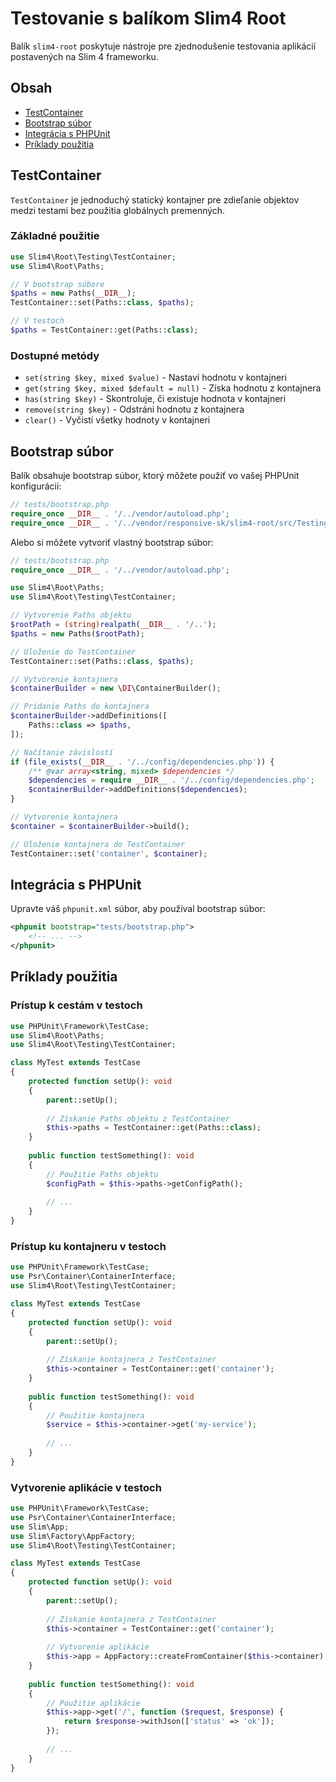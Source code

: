 # Testovanie s balíkom Slim4 Root

Balík `slim4-root` poskytuje nástroje pre zjednodušenie testovania aplikácií postavených na Slim 4 frameworku.

## Obsah

- [TestContainer](#testcontainer)
- [Bootstrap súbor](#bootstrap-súbor)
- [Integrácia s PHPUnit](#integrácia-s-phpunit)
- [Príklady použitia](#príklady-použitia)

## TestContainer

`TestContainer` je jednoduchý statický kontajner pre zdieľanie objektov medzi testami bez použitia globálnych premenných.

### Základné použitie

```php
use Slim4\Root\Testing\TestContainer;
use Slim4\Root\Paths;

// V bootstrap súbore
$paths = new Paths(__DIR__);
TestContainer::set(Paths::class, $paths);

// V testoch
$paths = TestContainer::get(Paths::class);
```

### Dostupné metódy

- `set(string $key, mixed $value)` - Nastaví hodnotu v kontajneri
- `get(string $key, mixed $default = null)` - Získa hodnotu z kontajnera
- `has(string $key)` - Skontroluje, či existuje hodnota v kontajneri
- `remove(string $key)` - Odstráni hodnotu z kontajnera
- `clear()` - Vyčistí všetky hodnoty v kontajneri

## Bootstrap súbor

Balík obsahuje bootstrap súbor, ktorý môžete použiť vo vašej PHPUnit konfigurácii:

```php
// tests/bootstrap.php
require_once __DIR__ . '/../vendor/autoload.php';
require_once __DIR__ . '/../vendor/responsive-sk/slim4-root/src/Testing/bootstrap.php';
```

Alebo si môžete vytvoriť vlastný bootstrap súbor:

```php
// tests/bootstrap.php
require_once __DIR__ . '/../vendor/autoload.php';

use Slim4\Root\Paths;
use Slim4\Root\Testing\TestContainer;

// Vytvorenie Paths objektu
$rootPath = (string)realpath(__DIR__ . '/..');
$paths = new Paths($rootPath);

// Uloženie do TestContainer
TestContainer::set(Paths::class, $paths);

// Vytvorenie kontajnera
$containerBuilder = new \DI\ContainerBuilder();

// Pridanie Paths do kontajnera
$containerBuilder->addDefinitions([
    Paths::class => $paths,
]);

// Načítanie závislostí
if (file_exists(__DIR__ . '/../config/dependencies.php')) {
    /** @var array<string, mixed> $dependencies */
    $dependencies = require __DIR__ . '/../config/dependencies.php';
    $containerBuilder->addDefinitions($dependencies);
}

// Vytvorenie kontajnera
$container = $containerBuilder->build();

// Uloženie kontajnera do TestContainer
TestContainer::set('container', $container);
```

## Integrácia s PHPUnit

Upravte váš `phpunit.xml` súbor, aby používal bootstrap súbor:

```xml
<phpunit bootstrap="tests/bootstrap.php">
    <!-- ... -->
</phpunit>
```

## Príklady použitia

### Prístup k cestám v testoch

```php
use PHPUnit\Framework\TestCase;
use Slim4\Root\Paths;
use Slim4\Root\Testing\TestContainer;

class MyTest extends TestCase
{
    protected function setUp(): void
    {
        parent::setUp();
        
        // Získanie Paths objektu z TestContainer
        $this->paths = TestContainer::get(Paths::class);
    }
    
    public function testSomething(): void
    {
        // Použitie Paths objektu
        $configPath = $this->paths->getConfigPath();
        
        // ...
    }
}
```

### Prístup ku kontajneru v testoch

```php
use PHPUnit\Framework\TestCase;
use Psr\Container\ContainerInterface;
use Slim4\Root\Testing\TestContainer;

class MyTest extends TestCase
{
    protected function setUp(): void
    {
        parent::setUp();
        
        // Získanie kontajnera z TestContainer
        $this->container = TestContainer::get('container');
    }
    
    public function testSomething(): void
    {
        // Použitie kontajnera
        $service = $this->container->get('my-service');
        
        // ...
    }
}
```

### Vytvorenie aplikácie v testoch

```php
use PHPUnit\Framework\TestCase;
use Psr\Container\ContainerInterface;
use Slim\App;
use Slim\Factory\AppFactory;
use Slim4\Root\Testing\TestContainer;

class MyTest extends TestCase
{
    protected function setUp(): void
    {
        parent::setUp();
        
        // Získanie kontajnera z TestContainer
        $this->container = TestContainer::get('container');
        
        // Vytvorenie aplikácie
        $this->app = AppFactory::createFromContainer($this->container);
    }
    
    public function testSomething(): void
    {
        // Použitie aplikácie
        $this->app->get('/', function ($request, $response) {
            return $response->withJson(['status' => 'ok']);
        });
        
        // ...
    }
}
```
